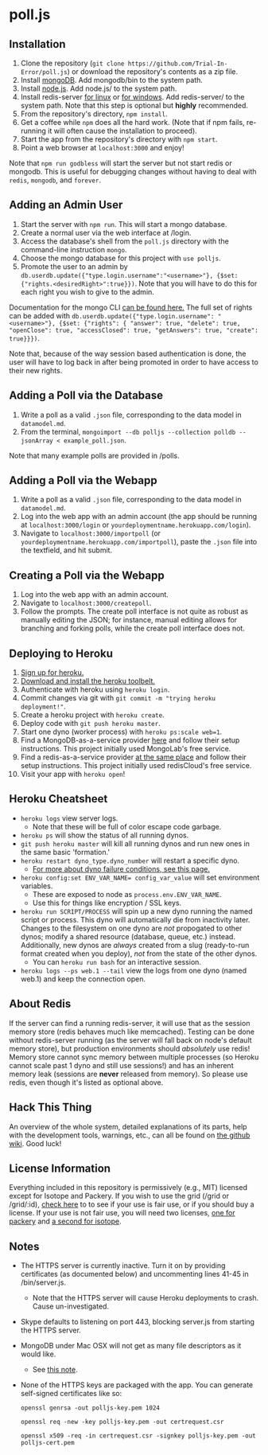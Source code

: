 poll.js
================================

Installation
---------------------------------
1. Clone the repository (`git clone https://github.com/Trial-In-Error/poll.js`) or download the repository's contents as a zip file.
2. Install [mongoDB](http://www.mongodb.org/downloads). Add mongodb/bin to the system path.
3. Install [node.js](http://nodejs.org/download/). Add node.js/ to the system path.
4. Install redis-server [for linux](https://github.com/antirez/redis) or [for windows](https://github.com/dmajkic/redis). Add redis-server/ to the system path. Note that this step is optional but **highly** recommended.
5. From the repository's directory, `npm install`.
6. Get a coffee while `npm` does all the hard work. (Note that if npm fails, re-running it will often cause the installation to proceed).
7. Start the app from the repository's directory with `npm start`.
8. Point a web browser at `localhost:3000` and enjoy!

Note that `npm run godbless` will start the server but not start redis or mongodb. This is useful for debugging changes without having to deal with `redis`, `mongodb`, and `forever`.

Adding an Admin User
---------------------------------
1. Start the server with `npm run`. This will start a mongo database.
2. Create a normal user via the web interface at /login.
3. Access the database's shell from the `poll.js` directory with the command-line instruction `mongo`.
4. Choose the mongo database for this project with `use polljs`.
5. Promote the user to an admin by `db.userdb.update({"type.login.username":"<username>"}, {$set: {"rights.<desiredRight>":true}})`. Note that you will have to do this for each right you wish to give to the admin.

Documentation for the mongo CLI [can be found here.](http://docs.mongodb.org/manual/reference/mongo-shell/) The full set of rights can be added with `db.userdb.update({"type.login.username": "<username>"}, {$set: {"rights": { "answer": true, "delete": true, "openClose": true, "accessClosed": true, "getAnswers": true, "create": true}}})`.

Note that, because of the way session based authentication is done, the user will have to log back in after being promoted in order to have access to their new rights.

Adding a Poll via the Database
---------------------------------
1. Write a poll as a valid `.json` file, corresponding to the data model in `datamodel.md`.
2. From the terminal, `mongoimport --db polljs --collection polldb --jsonArray < example_poll.json`.

Note that many example polls are provided in /polls.

Adding a Poll via the Webapp
---------------------------------
1. Write a poll as a valid `.json` file, corresponding to the data model in `datamodel.md`.
2. Log into the web app with an admin account (the app should be running at `localhost:3000/login` or `yourdeploymentname.herokuapp.com/login`).
3. Navigate to `localhost:3000/importpoll` (or `yourdeploymentname.herokuapp.com/importpoll`), paste the `.json` file into the textfield, and hit submit.

Creating a Poll via the Webapp
---------------------------------
1. Log into the web app with an admin account.
2. Navigate to `localhost:3000/createpoll`.
3. Follow the prompts. The create poll interface is not quite as robust as manually editing the JSON; for instance, manual editing allows for branching and forking polls, while the create poll interface does not.

Deploying to Heroku
---------------------------------
1. [Sign up for heroku.]( https://signup.heroku.com/signup/dc)
2. [Download and install the heroku toolbelt.](https://toolbelt.heroku.com/)
3. Authenticate with heroku using `heroku login`.
4. Commit changes via git with `git commit -m "trying heroku deployment!"`.
5. Create a heroku project with `heroku create`.
6. Deploy code with `git push heroku master`.
7. Start one dyno (worker process) with `heroku ps:scale web=1`.
8. Find a MongoDB-as-a-service provider [here](https://addons.heroku.com/) and follow their setup instructions. This project initially used MongoLab's free service.
9. Find a redis-as-a-service provider [at the same place](https://addons.heroku.com/) and follow their setup instructions. This project initially used redisCloud's free service.
10. Visit your app with `heroku open`!

Heroku Cheatsheet
---------------------------------
* `heroku logs` view server logs.
	* Note that these will be full of color escape code garbage.
* `heroku ps` will show the status of all running dynos.
* `git push heroku master` will kill all running dynos and run new ones in the same basic 'formation.'
* `heroku restart dyno_type.dyno_number` will restart a specific dyno.
	* [For more about dyno failure conditions, see this page.](https://devcenter.heroku.com/articles/dynos)
* `heroku config:set ENV_VAR_NAME= config_var_value` will set environment variables.
	* These are exposed to node as `process.env.ENV_VAR_NAME`.
	* Use this for things like encryption / SSL keys.
* `heroku run SCRIPT/PROCESS` will spin up a new dyno running the named script or process. This dyno will automatically die from inactivity later. Changes to the filesystem on one dyno are *not* propogated to other dynos; modify a shared resource (database, queue, etc.) instead. Additionally, new dynos are *always* created from a slug (ready-to-run format created when you deploy), *not* from the state of the other dynos.
	* You can `heroku run bash` for an interactive session.
* `heroku logs --ps web.1 --tail` view the logs from one dyno (named web.1) and keep the connection open.

About Redis
---------------------------------
If the server can find a running redis-server, it will use that as the session memory store (redis behaves much like memcached). Testing can be done without redis-server running (as the server will fall back on node's default memory store), but production environments should *absolutely* use redis! Memory store cannot sync memory between multiple processes (so Heroku cannot scale past 1 dyno and still use sessions!) and has an inherent memory leak (sessions are **never** released from memory). So please use redis, even though it's listed as optional above.

Hack This Thing
---------------------------------
An overview of the whole system, detailed explanations of its parts, help with the development tools, warnings, etc., can all be found on [the github wiki](https://github.com/Trial-In-Error/poll.js/wiki). Good luck!

License Information
---------------------------------
Everything included in this repository is permissively (e.g., MIT) licensed except for Isotope and Packery. If you wish to use the grid (/grid or /grid/:id), [check here](http://packery.metafizzy.co/license.html) to to see if your use is fair use, or if you should buy a license. If your use is not fair use, you will need two licenses, [one for packery](http://packery.metafizzy.co/license.html) and [a second for isotope](http://isotope.metafizzy.co/license.html).

Notes
---------------------------------
* The HTTPS server is currently inactive. Turn it on by providing certificates (as documented below) and uncommenting lines 41-45 in /bin/server.js.
	* Note that the HTTPS server will cause Heroku deployments to crash. Cause un-investigated.
* Skype defaults to listening on port 443, blocking server.js from starting the HTTPS server.
* MongoDB under Mac OSX will not get as many file descriptors as it would like.
	* See [this note](http://docs.mongodb.org/manual/reference/ulimit/).
* None of the HTTPS keys are packaged with the app. You can generate self-signed certificates like so:

	`openssl genrsa -out polljs-key.pem 1024`

	`openssl req -new -key polljs-key.pem -out certrequest.csr`

	`openssl x509 -req -in certrequest.csr -signkey polljs-key.pem -out polljs-cert.pem`
